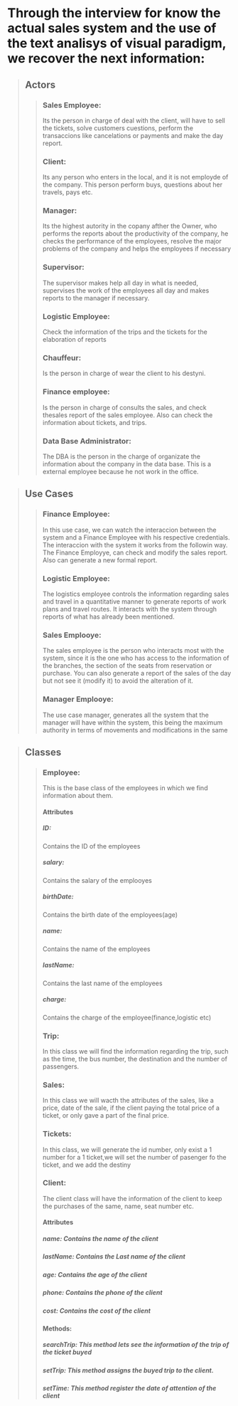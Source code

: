 # Through the interview for know the actual sales system and the use of the text analisys of visual paradigm, we recover the next information: 

>## Actors 
>>### Sales Employee: 
>>Its the person in charge of deal with the client, will have to sell the tickets, solve customers cuestions, perform the transaccions like cancelations or payments and make the day report.
>>
>>### Client: 
>>Its any person who enters in the local, and it is not  employde of the company. This person perform buys, questions about her travels, pays etc.
>>
>>### Manager: 
>>Its the highest autority in the copany afther the Owner, who performs the reports about the productivity of the company, he checks the performance of the employees, resolve the major problems of the company and helps the employees if necessary
>>
>>### Supervisor: 
>>The supervisor makes help all day in what is needed, supervises the work of the employees all day and makes reports to the manager if necessary.
>>
>>### Logistic Employee: 
>>Check the information of the trips and the tickets for the elaboration of reports
>>
>>### Chauffeur: 
>>Is the person in charge of wear the client to his destyni.
>>
>>### Finance employee: 
>>Is the person in charge of consults the sales, and check thesales report of the sales employee. Also can check the information about tickets, and trips.
>>
>>### Data Base Administrator:
>>The DBA is the person in the charge of organizate the information about the company in the data base. This is a external employee because he not work in the office.

>## Use Cases
>>### Finance Employee: 
>>In this use case, we can watch the interaccion between the system and a Finance Employee with his respective credentials. The interaccion with the system it works from the followin way. The Finance Employye, can check and modify the sales report. Also can generate a new formal report.
>>
>>### Logistic Employee:
>>The logistics employee controls the information regarding sales and travel in a quantitative manner to generate reports of work plans and travel routes. It interacts with the system through reports of what has already been mentioned.
>>
>>### Sales Emplooye:
>>The sales employee is the person who interacts most with the system, since it is the one who has access to the information of the branches, the section of the seats from reservation or purchase. You can also generate a report of the sales of the day but not see it (modify it) to avoid the alteration of it.
>>
>>### Manager Emplooye:
>>The use case manager, generates all the system that the manager will have within the system, this being the maximum authority in terms of movements and modifications in the same


>## Classes
>>### Employee: 
>>This is the base class of the employees in which we find information about them.
>>#### Attributes
>>##### ID:
>>Contains the ID of the employees
>>##### salary:
>>Contains the salary of the emplooyes
>>##### birthDate:
>>Contains the birth date of the employees(age)
>>##### name:
>>Contains the name of the employees
>>##### lastName:
>>Contains the last name of the employees 
>>##### charge:
>>Contains the charge of the employee(finance,logistic etc)
>>
>>### Trip:
>>In this class we will find the information regarding the trip, such as the time, the bus number, the destination and the number of passengers.
>>
>>### Sales:
>>In this class we will wacth the attributes of the sales, like a price, date of the sale, if the client paying the total price of a ticket, or only gave a part of the final price.
>>
>>### Tickets: 
>>In this class, we will generate the id number, only exist a 1 number for a 1 ticket,we will set the number of pasenger fo the ticket, and we add the destiny
>>
>>### Client:
>>The client class will have the information of the client to keep the purchases of the same, name, seat number etc.
>>#### Attributes
>>##### name: Contains the name of the client
>>##### lastName: Contains the Last name of the client
>>##### age: Contains the age of the client
>>##### phone: Contains the phone of the client
>>##### cost: Contains the cost of the client
>>
>>#### Methods:
>>##### searchTrip: This method lets see the information of the trip of the ticket buyed
>>##### setTrip: This method assigns the buyed trip to the client.
>>##### setTime: This method register the date of attention of the client
